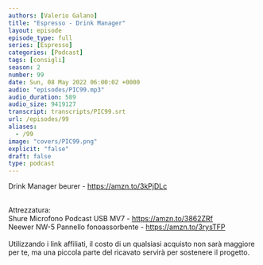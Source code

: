 ```yaml
---
authors: [Valerio Galano]
title: "Espresso - Drink Manager"
layout: episode
episode_type: full
series: [Espresso]
categories: [Podcast]
tags: [consigli]
season: 2
number: 99
date: Sun, 08 May 2022 06:00:02 +0000
audio: "episodes/PIC99.mp3"
audio_duration: 589
audio_size: 9419127
transcript: transcripts/PIC99.srt
url: /episodes/99
aliases: 
  - /99
image: "covers/PIC99.png"
explicit: "false"
draft: false
type: podcast
---
```

Drink Manager beurer - <a href="https://amzn.to/3kPjDLc" rel="noopener">https://amzn.to/3kPjDLc</a> <br />
<br />




Attrezzatura:<br />
Shure Microfono Podcast USB MV7 - <a href="https://amzn.to/3862ZRf" rel="noopener">https://amzn.to/3862ZRf</a> <br />
Neewer NW-5 Pannello fonoassorbente - <a href="https://amzn.to/3rysTFP" rel="noopener">https://amzn.to/3rysTFP</a> <br />
<br />
Utilizzando i link affiliati, il costo di un qualsiasi acquisto non sarà maggiore per te, ma una piccola parte del ricavato servirà per sostenere il progetto.<br />
<br />







